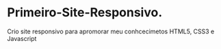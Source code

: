 # Primeiro-Site-Responsivo.
 Crio site responsivo para apromorar meu conhcecimetos HTML5, CSS3 e Javascript
